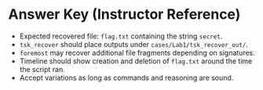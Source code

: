 # Answer Key (Instructor Reference)

- Expected recovered file: `flag.txt` containing the string `secret`.
- `tsk_recover` should place outputs under `cases/Lab1/tsk_recover_out/`.
- `foremost` may recover additional file fragments depending on signatures.
- Timeline should show creation and deletion of `flag.txt` around the time the script ran.
- Accept variations as long as commands and reasoning are sound.
